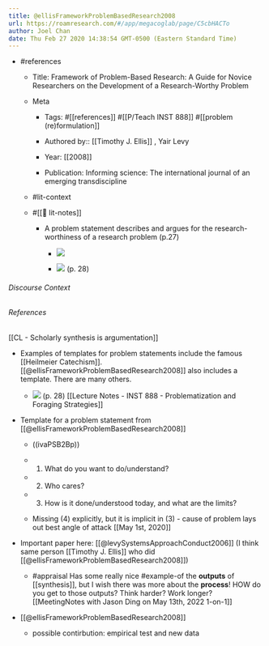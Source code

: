 ```yaml
---
title: @ellisFrameworkProblemBasedResearch2008
url: https://roamresearch.com/#/app/megacoglab/page/C5cbHACTo
author: Joel Chan
date: Thu Feb 27 2020 14:38:54 GMT-0500 (Eastern Standard Time)
---
```


- #references

    - Title: Framework of Problem-Based Research: A Guide for Novice Researchers on the Development of a Research-Worthy Problem

    - Meta

        - Tags: #[[references]] #[[P/Teach INST 888]] #[[problem (re)formulation]]

        - Authored by::  [[Timothy J. Ellis]] ,  Yair Levy

        - Year: [[2008]]

        - Publication: Informing science: The international journal of an emerging transdiscipline

    - #lit-context

    - #[[📝 lit-notes]]

        - A problem statement describes and argues for the research-worthiness of a research problem (p.27)

            - ![](https://firebasestorage.googleapis.com/v0/b/firescript-577a2.appspot.com/o/imgs%2Fapp%2Fmegacoglab%2F_Wh7oh7YXc?alt=media&token=3e7c077c-87b1-4365-800a-85bbd52982f6)

            - ![](https://firebasestorage.googleapis.com/v0/b/firescript-577a2.appspot.com/o/imgs%2Fapp%2Fmegacoglab%2FCE2doCThuk?alt=media&token=34faf1f5-7040-4bfe-a763-c7629568c826) (p. 28)

###### Discourse Context



###### References

[[CL - Scholarly synthesis is argumentation]]

- Examples of templates for problem statements include the famous [[Heilmeier Catechism]]. [[@ellisFrameworkProblemBasedResearch2008]] also includes a template. There are many others.

    - ![](https://firebasestorage.googleapis.com/v0/b/firescript-577a2.appspot.com/o/imgs%2Fapp%2Fmegacoglab%2FCE2doCThuk?alt=media&token=34faf1f5-7040-4bfe-a763-c7629568c826) (p. 28)
[[Lecture Notes - INST 888 - Problematization and Foraging Strategies]]

- Template for a problem statement from [[@ellisFrameworkProblemBasedResearch2008]]

    - ((ivaPSB2Bp))

    - 1. What do you want to do/understand?

    - 2. Who cares?

    - 3. How is it done/understood today, and what are the limits?

    - Missing (4) explicitly, but it is implicit in (3) - cause of problem lays out best angle of attack
[[May 1st, 2020]]

- Important paper here: [[@levySystemsApproachConduct2006]] (I think same person [[Timothy J. Ellis]] who did [[@ellisFrameworkProblemBasedResearch2008]])

    - #appraisal Has some really nice #example-of the __outputs__ of [[synthesis]], but I wish there was more about the __process__! HOW do you get to those outputs? Think harder? Work longer?
[[MeetingNotes with Jason Ding on May 13th, 2022  1-on-1]]

- [[@ellisFrameworkProblemBasedResearch2008]]

    - possible contirbution: empirical test and new data
